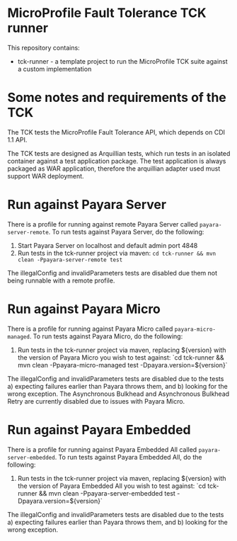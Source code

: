 # MicroProfile Fault Tolerance TCK runner

This repository contains:
 
 - tck-runner - a template project to run the MicroProfile TCK suite against a custom implementation

# Some notes and requirements of the TCK

The TCK tests the MicroProfile Fault Tolerance API, which depends on CDI 1.1 API.

The TCK tests are designed as Arquillian tests, which run tests in an isolated container against a test application package. The test application is always packaged as WAR application, therefore the arquillian adapter used must support WAR deployment.

# Run against Payara Server

There is a profile for running against remote Payara Server called `payara-server-remote`. To run tests against Payara Server, do the following:

1. Start Payara Server on localhost and default admin port 4848
2. Run tests in the tck-runner project via maven: `cd tck-runner && mvn clean -Ppayara-server-remote test`

The illegalConfig and invalidParameters tests are disabled due them not being runnable with a remote profile.

# Run against Payara Micro

There is a profile for running against Payara Micro called `payara-micro-managed`. To run tests against Payara Micro, do the following:

1. Run tests in the tck-runner project via maven, replacing ${version} with the version of Payara Micro you wish to test against: `cd tck-runner && mvn clean -Ppayara-micro-managed test -Dpayara.version=${version}`

The illegalConfig and invalidParameters tests are disabled due to the tests a) expecting failures earlier than Payara throws them, and b) looking for the wrong exception.
The Asynchronous Bulkhead and Asynchronous Bulkhead Retry are currently disabled due to issues with Payara Micro.

# Run against Payara Embedded

There is a profile for running against Payara Embedded All called `payara-server-embedded`. To run tests against Payara Embedded All, do the following:

1. Run tests in the tck-runner project via maven, replacing ${version} with the version of Payara Embedded All you wish to test against: `cd tck-runner && mvn clean -Ppayara-server-embedded test -Dpayara.version=${version}`

The illegalConfig and invalidParameters tests are disabled due to the tests a) expecting failures earlier than Payara throws them, and b) looking for the wrong exception.
